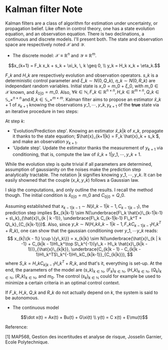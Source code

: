 # Kalman filter Note

Kalman filters are a class of algorithm for estimation under uncertainty, or propagation belief. Like often in control theory, one has a state evolution equation, and an observation equation. There is two declinations, a continuous and discrete models. I'll present both. The state and observation space are respectively noted $\mathcal{X}$ and $\mathcal{Y}$.

- The discrete model: $\mathcal{X} \equiv \mathbb{R}^n$ and $\mathcal{Y} \equiv \mathbb{R}^m$.
```math
x_{k+1} = F_k x_k + s_k + \xi_k, \, k \geq 0, \\
y_k = H_k x_k + \eta_k.
```

$F\_k$ and $H\_k$ are respectively evolution and observation operators. $s\_k$ is a deterministic control parameter and $\xi\_k \sim N(0, Q\_k)$, $\eta\_k \sim N(0, R\_k)$ are independant random variables. Initial state is $x\_0 = m\_0 + \xi\_0$, with $m\_0 \in \mathcal{X}$ known, and $\hat x_{0|0} = m\_0$. Also, $\forall k \in \mathbb{N}, F\_k \in \mathbb{R}^{n \times n}, H\_k \in \mathbb{R}^{m \times n}, Q\_k \in \mathbb{S}\_+^{n \times n} \, \text{and} \, R\_k \in \mathbb{S}\_+^{m \times m}$. Kalman filter aims to propose an estimator $\hat{x}\_{k+1}$ of $x_{k+1}$ knowing the observations $y\_1, \cdots, y\_k, y_{k+1}$ of the $\textbf{true}$ state via an iterative procedure in two steps:

At step $k$:
- 'Evolution/Prediction step'. Knowing an estimator $\hat{x}\_{k|k}$ of $x\_k$, propagate it thanks to the state equation; $\hat{x}\_{k+1|k} = F\_k \hat{x}\_k + s\_k $, and make an observation $y_{k+1}$.
- 'Update step'. Update the estimator thanks the measurement of $y_{k+1}$ via conditioning, that is, compute the law of $\hat{x}\_{k+1|y\_1, \cdots, y\_{k+1}}$.

While the evolution step is quite trivial if all parameters are determined, assumption of gaussianity on the noises make the prediction step analytically tractable. The notation $|k$ signifies knowing $y\_1, \cdots, y\_k$. It can be easily showned that the couple $(x\_k, y\_k)$ follows a Gaussian law.

I skip the computations, and only outline the results. I recall the method though. The initial condition is $\hat x_{0|0} = m\_0$ and $C_{0|0} = Q\_0$.

Assuming established that $x_{k-1|k-1} \sim N(\hat{x}\_{k-1|k-1}, C_{k-1|k-1})$, the prediction step implies $x_{k|k-1} \sim N(\underbrace{F\_k \hat{x}\_{k-1|k-1} + s\_k}_{\hat{x}\_{k | k -1}}, \underbrace{F\_k C_{k-1|k-1} F\_k^T + Q\_k}_{C_{k|k-1}})$. Also, since $y\_k \sim N(H\_k\hat{x}\_{k-1|k-1}, F\_k C_{k-1|k-1} H\_k^T + R\_k)$, one can show that the gaussian conditioning over $y\_1, \cdots y\_k$ reads:
$$
x_{k|\{k - 1\} \cup \{y\_k\}} = x_{k|k} \sim N(\underbrace{\hat{x}\_{k | k -1} + C_{k|k - 1}H\_k^\top S\_k^{-1}(y\_k - H\_k \hat{x}\_{k|k - 1})}_{\hat{x}\_{k|k}}, \underbrace{C_{k|k - 1} - C_{k|k - 1}H\_k^TS\_k^{-1}H\_kC_{k|k-1}}_{C_{k|k}}),
$$
where $S\_k = H\_k C_{k|k - 1}H\_k^T + R\_k$, and that's it, everything is set-up. At the end, the parameters of the model are $(s\_k)_{k \in \mathbb{N}}$, $(F_k)_{k \in \mathbb{N}}$, $(H\_k)_{k \in \mathbb{N}}$, $(Q_k)_{k \in \mathbb{N}}$, $(R\_k)_{k \in \mathbb{N}}$, and $m_0$. The control $(s_k)_{k \in \mathbb{N}}$ could for example be used to minimize a certain criteria in an optimal control context.

If $F\_k$, $H\_k$, $Q\_k$ and $R\_k$ do not actually depend on $k$, the system is said to be autonomous.

- The continuous model
```math
\dot x(t) = Ax(t) + Bu(t) + G\xi(t) \\
y(t) = C x(t) + E\mu(t)
```

Reference:

[1] MAP568, Gestion des incertitudes et analyse de risque, Josselin Garnier, Ecole Polytechnique.

